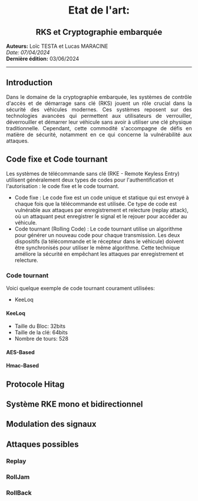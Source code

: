 <div align="center">

# Etat de l'art:

## RKS et Cryptographie embarquée

</div>

**Auteurs:** Loïc TESTA et Lucas MARACINE  
*Date:* _07/04/2024_  
**Dernière édition:** 03/06/2024


---

## Introduction 

<div style="text-align: justify;">
Dans le domaine de la cryptographie embarquée, les systèmes de contrôle d'accès et de démarrage sans clé (RKS) jouent un rôle crucial dans la sécurité des véhicules modernes.
Ces systèmes reposent sur des technologies avancées qui permettent aux utilisateurs de verrouiller, déverrouiller et démarrer leur véhicule sans avoir à utiliser une clé physique traditionnelle.
Cependant, cette commodité s'accompagne de défis en matière de sécurité, notamment en ce qui concerne la vulnérabilité aux attaques.
</div>


## Code fixe et Code tournant

Les systèmes de télécommande sans clé (RKE - Remote Keyless Entry) utilisent généralement deux types de codes pour l'authentification et l'autorisation : le code fixe et le code tournant.

- Code fixe : Le code fixe est un code unique et statique qui est envoyé à chaque fois que la télécommande est utilisée. Ce type de code est vulnérable aux attaques par enregistrement et relecture (replay attack), où un attaquant peut enregistrer le signal et le rejouer pour accéder au véhicule.
- Code tournant (Rolling Code) : Le code tournant utilise un algorithme pour générer un nouveau code pour chaque transmission. Les deux dispositifs (la télécommande et le récepteur dans le véhicule) doivent être synchronisés pour utiliser le même algorithme. Cette technique améliore la sécurité en empêchant les attaques par enregistrement et relecture.

### Code tournant 

Voici quelque exemple de code tournant courament utilisées: 

- KeeLoq

#### KeeLoq

- Taille du Bloc: 32bits 
- Taille de la clé: 64bits
- Nombre de tours: 528 

#### AES-Based 

#### Hmac-Based

## Protocole Hitag 

## Système RKE mono et bidirectionnel 

## Modulation des signaux 

## Attaques possibles 

### Replay 

### RollJam

### RollBack 

